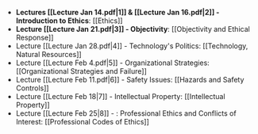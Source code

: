 - **Lectures [[Lecture Jan 14.pdf|1]] & [[Lecture Jan 16.pdf|2]] - Introduction to Ethics**: [[Ethics]]
- **Lecture [[Lecture Jan 21.pdf|3]] - Objectivity**: [[Objectivity and Ethical Response]]
- Lecture [[Lecture Jan 28.pdf|4]] - Technology's Politics: [[Technology, Natural Resources]] 
- Lecture [[Lecture Feb 4.pdf|5]] - Organizational Strategies: [[Organizational Strategies and Failure]]
- Lecture [[Lecture Feb 11.pdf|6]] - Safety Issues: [[Hazards and Safety Controls]]
- Lecture [[Lecture Feb 18|7]] - Intellectual Property: [[Intellectual Property]] 
- Lecture [[Lecture Feb 25|8]] - : Professional Ethics and Conflicts of Interest: [[Professional Codes of Ethics]]